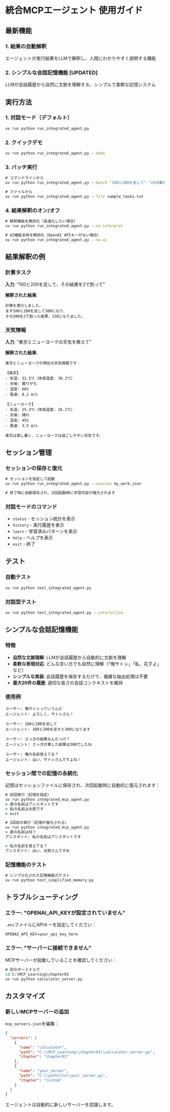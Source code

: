 # 統合MCPエージェント 使用ガイド

## 最新機能

### 1. 結果の自動解釈
エージェントが実行結果をLLMで解釈し、人間にわかりやすく説明する機能

### 2. シンプルな会話記憶機能 [UPDATED]
LLMが会話履歴から自然に文脈を理解する、シンプルで柔軟な記憶システム

## 実行方法

### 1. 対話モード（デフォルト）
```cmd
uv run python run_integrated_agent.py
```

### 2. クイックデモ
```cmd
uv run python run_integrated_agent.py --demo
```

### 3. バッチ実行
```cmd
# コマンドラインから
uv run python run_integrated_agent.py --batch "100と200を足して" "2の8乗を計算"

# ファイルから
uv run python run_integrated_agent.py --file sample_tasks.txt
```

### 4. 結果解釈のオン/オフ
```cmd
# 解釈機能を無効化（高速化したい場合）
uv run python run_integrated_agent.py --no-interpret

# AI機能全体を無効化（OpenAI APIキーがない場合）
uv run python run_integrated_agent.py --no-ai
```

## 結果解釈の例

### 計算タスク
**入力**: "100と200を足して、その結果を2で割って"

**解釈された結果**:
```
計算を実行しました。
まず100と200を足して300になり、
その300を2で割った結果、150になりました。
```

### 天気情報
**入力**: "東京とニューヨークの天気を教えて"

**解釈された結果**:
```
東京とニューヨークの現在の天気情報です：

【東京】
- 気温: 31.5℃（体感温度: 38.2℃）
- 天候: 曇りがち
- 湿度: 68%
- 風速: 8.2 m/s

【ニューヨーク】
- 気温: 25.3℃（体感温度: 26.1℃）
- 天候: 晴れ
- 湿度: 45%
- 風速: 3.5 m/s

東京は蒸し暑く、ニューヨークは過ごしやすい天気です。
```

## セッション管理

### セッションの保存と復元
```cmd
# セッションを指定して起動
uv run python run_integrated_agent.py --session my_work.json

# 終了時に自動保存され、次回起動時に学習内容が復元されます
```

### 対話モードのコマンド
- `status` - セッション統計を表示
- `history` - 実行履歴を表示
- `learn` - 学習済みパターンを表示
- `help` - ヘルプを表示
- `exit` - 終了

## テスト

### 自動テスト
```cmd
uv run python test_integrated_agent.py
```

### 対話型テスト
```cmd
uv run python test_integrated_agent.py --interactive
```

## シンプルな会話記憶機能

### 特徴
- **自然な文脈理解**: LLMが会話履歴から自動的に文脈を理解
- **柔軟な表現対応**: どんな言い方でも自然に理解（「俺サトシ」「私、花子よ」など）
- **シンプルな実装**: 会話履歴を保存するだけで、複雑な抽出処理は不要
- **最大20件の履歴**: 適切な長さの会話コンテキストを維持

### 使用例

```
ユーザー: 俺サトシっていうんだ
エージェント: よろしく、サトシさん！

ユーザー: 100と200を足して
エージェント: 100と200を足すと300になります

ユーザー: さっきの結果なんだっけ？
エージェント: さっき計算した結果は300でしたね

ユーザー: 俺の名前覚えてる？
エージェント: はい、サトシさんですよね！
```

### セッション間での記憶の永続化

記憶はセッションファイルに保存され、次回起動時に自動的に復元されます：

```cmd
# 初回実行（記憶を設定）
uv run python integrated_mcp_agent.py
> 君の名前はアシスタントです
> 私の名前は太郎です
> exit

# 2回目の実行（記憶が復元される）
uv run python integrated_mcp_agent.py
> 君の名前は何？
アシスタント: 私の名前はアシスタントです

> 私の名前を覚えてる？
アシスタント: はい、太郎さんですね
```

### 記憶機能のテスト

```cmd
# シンプル化された記憶機能のテスト
uv run python test_simplified_memory.py
```

## トラブルシューティング

### エラー: "OPENAI_API_KEYが設定されていません"
`.env`ファイルにAPIキーを設定してください：
```
OPENAI_API_KEY=your_api_key_here
```

### エラー: "サーバーに接続できません"
MCPサーバーが起動していることを確認してください：
```cmd
# 別のターミナルで
cd C:\MCP_Learning\chapter03
uv run python calculator_server.py
```

## カスタマイズ

### 新しいMCPサーバーの追加

`mcp_servers.json`を編集：
```json
{
  "servers": [
    {
      "name": "calculator",
      "path": "C:\\MCP_Learning\\chapter03\\calculator_server.py",
      "chapter": "chapter03"
    },
    {
      "name": "your_server",
      "path": "C:\\path\\to\\your_server.py",
      "chapter": "custom"
    }
  ]
}
```

エージェントは自動的に新しいサーバーを認識します。